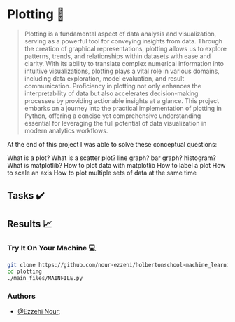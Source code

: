 # Plotting :robot:

> Plotting is a fundamental aspect of data analysis and visualization, serving as a powerful tool for conveying insights from data. Through the creation of graphical representations, plotting allows us to explore patterns, trends, and relationships within datasets with ease and clarity. With its ability to translate complex numerical information into intuitive visualizations, plotting plays a vital role in various domains, including data exploration, model evaluation, and result communication. Proficiency in plotting not only enhances the interpretability of data but also accelerates decision-making processes by providing actionable insights at a glance. This project embarks on a journey into the practical implementation of plotting in Python, offering a concise yet comprehensive understanding essential for leveraging the full potential of data visualization in modern analytics workflows.


At the end of this project I was able to solve these conceptual questions:

What is a plot?
What is a scatter plot? line graph? bar graph? histogram?
What is matplotlib?
How to plot data with matplotlib
How to label a plot
How to scale an axis
How to plot multiple sets of data at the same time


## Tasks :heavy_check_mark:


## Results :chart_with_upwards_trend:


### Try It On Your Machine :computer:
```bash
git clone https://github.com/nour-ezzehi/holbertonschool-machine_learning.git
cd plotting
./main_files/MAINFILE.py
```

### Authors
- [@Ezzehi Nour](https://github.com/nour-ezzehi);
